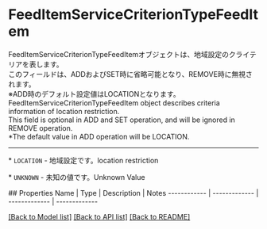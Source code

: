 # FeedItemServiceCriterionTypeFeedItem

<div lang=\"ja\">FeedItemServiceCriterionTypeFeedItemオブジェクトは、地域設定のクライテリアを表します。<br> このフィールドは、ADDおよびSET時に省略可能となり、REMOVE時に無視されます。<br> ※ADD時のデフォルト設定値はLOCATIONとなります。 </div> <div lang=\"en\">FeedItemServiceCriterionTypeFeedItem object describes criteria information of location restriction.<br> This field is optional in ADD and SET operation, and will be ignored in REMOVE operation.<br> *The default value in ADD operation will be LOCATION.</div> <hr> <p>* <code>LOCATION</code> - <span lang=\"ja\">地域設定です。</span><span lang=\"en\">location restriction</span></p> <p>* <code>UNKNOWN</code> - <span lang=\"ja\">未知の値です。</span><span lang=\"en\">Unknown Value</span></p> 
## Properties
Name | Type | Description | Notes
------------ | ------------- | ------------- | -------------

[[Back to Model list]](../README.md#documentation-for-models) [[Back to API list]](../README.md#documentation-for-api-endpoints) [[Back to README]](../README.md)


